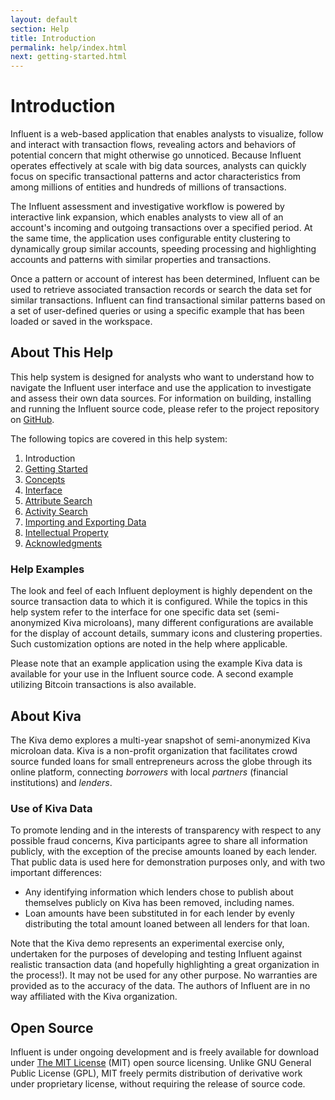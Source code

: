 ```yaml
---
layout: default
section: Help
title: Introduction
permalink: help/index.html
next: getting-started.html
---
```


Introduction
============

Influent is a web-based application that enables analysts to visualize, follow and interact with transaction flows, revealing actors and behaviors of potential concern that might otherwise go unnoticed. Because Influent operates effectively at scale with big data sources, analysts can quickly focus on specific transactional patterns and actor characteristics from among millions of entities and hundreds of millions of transactions.

The Influent assessment and investigative workflow is powered by interactive link expansion, which enables analysts to view all of an account's incoming and outgoing transactions over a specified period. At the same time, the application uses configurable entity clustering to dynamically group similar accounts, speeding processing and highlighting accounts and patterns with similar properties and transactions.

Once a pattern or account of interest has been determined, Influent can be used to retrieve associated transaction records or search the data set for similar transactions. Influent can find transactional similar patterns based on a set of user-defined queries or using a specific example that has been loaded or saved in the workspace.

<a name="about-help"></a>About This Help
------------------------

This help system  is designed for analysts who want to understand how to navigate the Influent user interface and use the application to investigate and assess their own data sources. For information on building, installing and running the Influent source code, please refer to the project repository on [GitHub](https://github.com/oculusinfo/influent).

The following topics are covered in this help system:

1.  Introduction
2.  [Getting Started](getting-started.md)
3.  [Concepts](concepts.md)
4.  [Interface](interface.md)
5.  [Attribute Search](attribute-search.md)
6.  [Activity Search](activity-search.md)
7.  [Importing and Exporting Data](import-export.md)
8.  [Intellectual Property](intellectual-property.md)
9.  [Acknowledgments](acknowledgments.md)

### Help Examples

The look and feel of each Influent deployment is highly dependent on the source transaction data to which it is configured. While the topics in this help system refer to the interface for one specific data set (semi-anonymized Kiva microloans), many different configurations are available for the display of account details, summary icons and clustering properties. Such customization options are noted in the help where applicable.

Please note that an example application using the example Kiva data is available for your use in the Influent source code. A second example utilizing Bitcoin transactions is also available.

About Kiva
----------

The Kiva demo explores a multi-year snapshot of semi-anonymized Kiva microloan data. Kiva is a non-profit organization that facilitates crowd source funded loans for small entrepreneurs across the globe through its online platform, connecting *borrowers* with local *partners* (financial institutions) and *lenders*.

### Use of Kiva Data

To promote lending and in the interests of transparency with respect to any possible fraud concerns, Kiva participants agree to share all information publicly, with the exception of the precise amounts loaned by each lender. That public data is used here for demonstration purposes only, and with two important differences:

-   Any identifying information which lenders chose to publish about themselves publicly on Kiva has been removed, including names.
-   Loan amounts have been substituted in for each lender by evenly distributing the total amount loaned between all lenders for that loan.

Note that the Kiva demo represents an experimental exercise only, undertaken for the purposes of developing and testing Influent against realistic transaction data (and hopefully highlighting a great organization in the process!). It may not be used for any other purpose. No warranties are provided as to the accuracy of the data. The authors of Influent are in no way affiliated with the Kiva organization.

Open Source
-----------

Influent is under ongoing development and is freely available for download under [The MIT License](http://www.opensource.org/licenses/MIT) (MIT) open source licensing. Unlike GNU General Public License (GPL), MIT freely permits distribution of derivative work under proprietary license, without requiring the release of source code.

